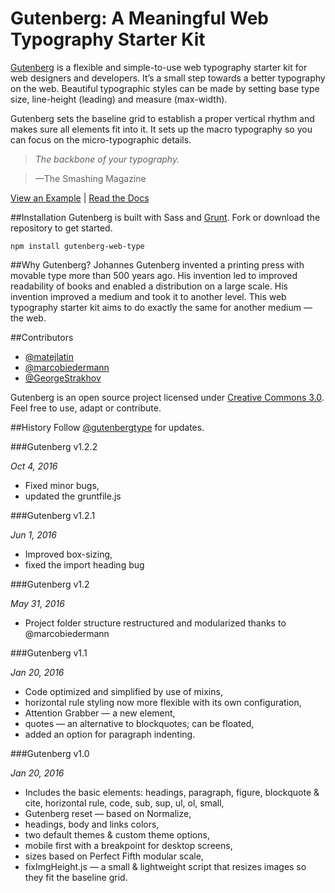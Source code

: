 # Gutenberg: A Meaningful Web Typography Starter Kit
[Gutenberg](http://matejlatin.github.io/Gutenberg/) is a flexible and simple-to-use web typography starter kit for web designers and developers. It’s a small step towards a better typography on the web. Beautiful typographic styles can be made by setting base type size, line-height (leading) and measure (max-width).

Gutenberg sets the baseline grid to establish a proper vertical rhythm and makes sure all elements fit into it. It sets up the macro typography so you can focus on the micro-typographic details.

> _The backbone of your typography._

> —The Smashing Magazine

[View an Example](http://matejlatin.github.io/Gutenberg/example2) | [Read the Docs](https://github.com/matejlatin/Gutenberg/wiki)

##Installation
Gutenberg is built with Sass and [Grunt](http://gruntjs.com/). Fork or download the repository to get started.

```npm install gutenberg-web-type```


##Why Gutenberg?
Johannes Gutenberg invented a printing press with movable type more than 500 years ago. His invention led to improved readability of books and enabled a distribution on a large scale. His invention improved a medium and took it to another level. This web typography starter kit aims to do exactly the same for another medium — the web.

##Contributors
* [@matejlatin](https://github.com/matejlatin)
* [@marcobiedermann](https://github.com/marcobiedermann)
* [@GeorgeStrakhov](https://github.com/GeorgeStrakhov)

Gutenberg is an open source project licensed under [Creative Commons 3.0](https://creativecommons.org/licenses/by-sa/3.0/). Feel free to use, adapt or contribute.


##History
Follow [@gutenbergtype](http://twitter.com/gutenbergtype) for updates.

###Gutenberg v1.2.2

*Oct 4, 2016*

- Fixed minor bugs,
- updated the gruntfile.js

###Gutenberg v1.2.1

*Jun 1, 2016*

- Improved box-sizing,
- fixed the import heading bug

###Gutenberg v1.2

*May 31, 2016*

- Project folder structure restructured and modularized thanks to @marcobiedermann

###Gutenberg v1.1

*Jan 20, 2016*

- Code optimized and simplified by use of mixins,
- horizontal rule styling now more flexible with its own configuration,
- Attention Grabber — a new element,
- quotes — an alternative to blockquotes; can be floated,
- added an option for paragraph indenting.

###Gutenberg v1.0

*Jan 20, 2016*

- Includes the basic elements: headings, paragraph, figure, blockquote & cite, horizontal rule, code, sub, sup, ul, ol, small,
- Gutenberg reset — based on Normalize,
- headings, body and links colors,
- two default themes & custom theme options,
- mobile first with a breakpoint for desktop screens,
- sizes based on Perfect Fifth modular scale,
- fixImgHeight.js — a small & lightweight script that resizes images so they fit the baseline grid.
